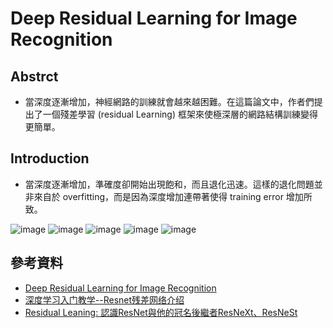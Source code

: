 # Deep Residual Learning for Image Recognition
## Abstrct 
* 當深度逐漸增加，神經網路的訓練就會越來越困難。在這篇論文中，作者們提出了一個殘差學習 (residual Learning) 框架來使極深層的網路結構訓練變得更簡單。
## Introduction
* 當深度逐漸增加，準確度卻開始出現飽和，而且退化迅速。這樣的退化問題並非來自於 overfitting，而是因為深度增加連帶著使得 training error 增加所致。

![image](https://user-images.githubusercontent.com/62127656/133976001-1a5eb6e8-a71d-419d-be82-9bd358cfbaa8.png)
![image](https://user-images.githubusercontent.com/62127656/134123446-de6afefe-fbf7-4c1c-bdee-09ec6806a4a1.png)
![image](https://user-images.githubusercontent.com/62127656/134123823-05ae73d9-b15f-4318-ac40-0459729f0e8a.png)
![image](https://user-images.githubusercontent.com/62127656/134124009-54367385-1d5c-4880-9e9d-c9dd91f9dc45.png)
![image](https://user-images.githubusercontent.com/62127656/135017170-0c235b80-7a27-4625-b9bf-2f51a2c334a3.png)

## 參考資料
* [Deep Residual Learning for Image Recognition](https://allen108108.github.io/blog/2019/10/29/[%E8%AB%96%E6%96%87]%20Deep%20Residual%20Learning%20for%20Image%20Recognition/)
* [深度学习入门教学--Resnet残差网络介绍](https://www.youtube.com/watch?v=Bu9A_-M5OZk&t=421s)
* [Residual Leaning: 認識ResNet與他的冠名後繼者ResNeXt、ResNeSt](https://medium.com/%E8%BB%9F%E9%AB%94%E4%B9%8B%E5%BF%83/deep-learning-residual-leaning-%E8%AA%8D%E8%AD%98resnet%E8%88%87%E4%BB%96%E7%9A%84%E5%86%A0%E5%90%8D%E5%BE%8C%E7%B9%BC%E8%80%85resnext-resnest-6bedf9389ce)
